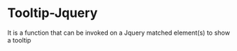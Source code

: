 # Tooltip-Jquery
It is a function that can be invoked on a Jquery matched element(s) to show a tooltip
